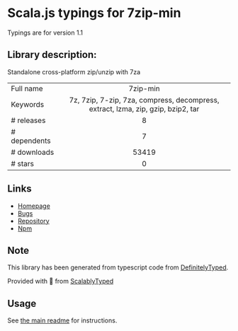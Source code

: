 
# Scala.js typings for 7zip-min

Typings are for version 1.1

## Library description:
Standalone cross-platform zip/unzip with 7za

|                    |                 |
| ------------------ | :-------------: |
| Full name          | 7zip-min |
| Keywords           | 7z, 7zip, 7-zip, 7za, compress, decompress, extract, lzma, zip, gzip, bzip2, tar |
| # releases         | 8 |
| # dependents       | 7 |
| # downloads        | 53419 |
| # stars            | 0 |

## Links
- [Homepage](https://github.com/onikienko/7zip-min)
- [Bugs](https://github.com/onikienko/7zip-min/issues)
- [Repository](https://github.com/onikienko/7zip-min)
- [Npm](https://www.npmjs.com/package/7zip-min)
    


## Note
This library has been generated from typescript code from [DefinitelyTyped](https://definitelytyped.org).

Provided with :purple_heart: from [ScalablyTyped](https://github.com/oyvindberg/ScalablyTyped)

## Usage
See [the main readme](../../readme.md) for instructions.


